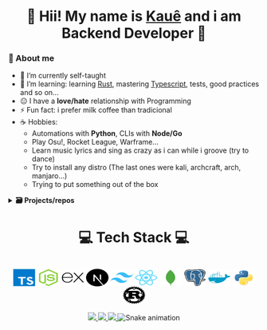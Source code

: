 <h1 align="center">
  💙 Hii! My name is <a href='https://github.com/kauefraga'>Kauê</a> and i am Backend Developer 💙
</h1>

### 💫 About me

- 🔭 I’m currently self-taught
- 🌱 I’m learning: learning [Rust](https://rust-lang.org), mastering [Typescript](https://www.typescriptlang.org), tests, good practices and so on...
- 😐 I have a **love/hate** relationship with Programming
- ⚡ Fun fact: i prefer milk coffee than tradicional
- ☕ Hobbies:
  - Automations with **Python**, CLIs with **Node/Go**
  - Play Osu!, Rocket League, Warframe...
  - Learn music lyrics and sing as crazy as i can while i groove (try to dance)
  - Try to install any distro (The last ones were kali, archcraft, arch, manjaro...)
  - Trying to put something out of the box

<!-- Start repos section -->
<details>
<summary><b>🗃 Projects/repos</b></summary>
<br>
<table>
  <thead>
    <tr>
      <th>Name</th>
      <th>Techs used</th>
      <th>Description</th>
    </tr>
  </thead>
  <tbody>
    <tr>
      <td><a href='https://github.com/kauefraga/quicky-project'>Quicky Project</a></td>
      <td>Rust, clap and console</td>
      <td>⚡ Set up a TS project as fast as you want</td>
    </tr>
    <tr>
      <td><a href='https://github.com/kauefraga/quicky-monitor'>Quicky Monitor</a></td>
      <td>Rust, sysinfo and termion</td>
      <td>🔥 Blazingly fast system monitoring with Rust</td>
    </tr>
    <tr>
      <td><a href='https://github.com/kauefraga/learning-rust'>Learning Rust</a></td>
      <td>Rust</td>
      <td>🦀 Trying out new language using Rust</td>
    </tr>
    <tr>
      <td><a href='https://github.com/kauefraga/learning-redis'>Learning Redis</a></td>
      <td>Node/TS, IORedis and CUID</td>
      <td>🔴 Trying out key-value using Redis</td>
    </tr>
     <tr>
      <td><a href='https://github.com/kauefraga/learning-postgres'>Learning Postgres</a></td>
      <td>Node/TS and Postgres</td>
      <td>🐘 Trying out SQL using postgres "bare metal" (without orm)</td>
    </tr>
     <tr>
      <td><a href='https://npm.im/quicky-server'>Quicky Server</a></td>
      <td>Node/TS, built-in modules, Axios...</td>
      <td>☂ A fast json server built with native libraries as well as possible. Inspired in json-server.</td>
    </tr>
    <tr>
      <td><a href='https://crud-rest.onrender.com/v1'>CRUD Restful</a></td>
      <td>Node/TS, CUID, Express, Express-rate-limit and Vitest</td>
      <td>🔮 A restful CRUD to put some effort</td>
    </tr>
    <tr>
      <td><a href='https://todo--list.vercel.app/'>To-do</a></td>
      <td>NextJS, ChakraUI and Vercel</td>
      <td>📝 A TO-DO app</td>
    </tr>
    <tr>
      <td><a href='https://developercoffee.vercel.app'>Dev Coffee</a></td>
      <td>NextJS, ChakraUI and ESLint</td>
      <td>☕ Every developer need some coffee to be more professional</td>
    </tr>
    <tr>
      <td><a href='https://kauefraga.vercel.app'>kauefraga.com</a></td>
      <td>NextJS, TailwindCSS</td>
      <td>👨‍💻 This is my pessoal web site</td>
    </tr>
    <tr>
      <td><a href='https://github.com/kauefraga/weather-cli'>Weather CLI</a></td>
      <td>Node/Typescript and Weather API</td>
      <td>☀ A CLI made to help you to find your wanted weather.</td>
    </tr>
    <tr>
      <td><a href='https://github.com/kauefraga/server-structure'>Server Structure</a></td>
      <td>Node/TS, Express and api best practices</td>
      <td>🏗 My "template" for server with express</td>
    </tr>
    <tr>
      <td><a href='https://github.com/kauefraga/dowhilechallenge'>Do While (@rocketseat)</a></td>
      <td>Node/TS, Bcrypt and JWT</td>
      <td>🚀 Implementation of ´register/login´ routes (API REST)</td>
    </tr>
    <tr>
      <td><a href='https://github.com/kauefraga/crud-graphql'>CRUD GraphQL</a></td>
      <td>Node/TS, GraphQL, best practices...</td>
      <td>🌠 Simple CRUD to try graphql</td>
    </tr>
    <tr>
      <td><a href='https://github.com/kauefraga/zssn'>ZSSN</a></td>
      <td>Node/TS, Express, Prisma, Tests...</td>
      <td>🧟 Zombie Survival Social Network (API Rest)</td>
    </tr>
    <tr>
      <td><a href='https://github.com/kauefraga/binarysearch-and-quicksort'>Binary Search (Algorithm)</a></td>
      <td>Node/TS and Python</td>
      <td>🔎 Implementation of binary search in JavaScript and Python</td>
    </tr>
    <tr>
      <td><a href='https://fastapi--app.herokuapp.com'>Hello World (FastAPI)</a></td>
      <td>Python, FastAPI and Heroku</td>
      <td>🌎 A simple app made to learn FastAPI and Heroku</td>
    </tr>
    <tr>
      <td><a href='https://github.com/kauefraga/go-viacep-cli'>Viacep CLI</a></td>
      <td>Go and Viacep API</td>
      <td>🗺 A CLI made to help you to find your wanted location. (At Brasil)</td>
    </tr>
  </tbody>
</table>
</details>
<!-- End repos section -->

<div align='center' style='display: inline_block;'>
  <h1>💻 Tech Stack 💻</h1>

  <br />

  <img align='center' alt='ts icon' height='35' width='45' src='https://raw.githubusercontent.com/devicons/devicon/master/icons/typescript/typescript-plain.svg' />
  <img align='center' alt='nodejs icon' height='35' width='45' src='https://raw.githubusercontent.com/devicons/devicon/master/icons/nodejs/nodejs-plain.svg' />
  <img align='center' alt='expressjs icon' height='35' width='45' src='https://raw.githubusercontent.com/devicons/devicon/master/icons/express/express-original.svg' />
  <img align='center' alt='nextjs icon' height='35' width='45' src='https://raw.githubusercontent.com/devicons/devicon/master/icons/nextjs/nextjs-original.svg' />
  <img align='center' alt='tailwindcss icon' height='35' width='45' src='https://raw.githubusercontent.com/devicons/devicon/master/icons/tailwindcss/tailwindcss-plain.svg' />
  <img align='center' alt='reactjs icon' height='35' width='45' src='https://raw.githubusercontent.com/devicons/devicon/master/icons/react/react-original.svg' />
  <img align='center' alt='mongodb icon' height='35' width='45' src='https://raw.githubusercontent.com/devicons/devicon/master/icons/mongodb/mongodb-plain.svg' />
  <img align='center' alt='postgresql icon' height='35' width='45' src='https://raw.githubusercontent.com/devicons/devicon/master/icons/postgresql/postgresql-original.svg' />
  <img align='center' alt='docker icon' height='35' width='45' src='https://raw.githubusercontent.com/devicons/devicon/master/icons/docker/docker-plain.svg' />
  <img align='center' alt='python icon' height='35' width='45' src='https://raw.githubusercontent.com/devicons/devicon/master/icons/python/python-original.svg' />
  <img align='center' alt='rust icon' height='35' width='45' src='https://raw.githubusercontent.com/devicons/devicon/master/icons/rust/rust-plain.svg' />
</div>

<br />

<div align='center'>
  <a href='https://discord.gg/wDYcJMbzhp' target='_blank' rel='noopener norefferer'>
    <img src='https://img.shields.io/badge/Discord-7289DA?style=for-the-badge&logo=discord&logoColor=white' />
  </a>
  <a href='https://linkedin.com/in/kauefraga' target='_blank' rel='noopener norefferer'>
    <img src='https://img.shields.io/badge/LinkedIn-0077B5?style=for-the-badge&logo=linkedin&logoColor=white' />
  </a>
  <a href='mailto:kauefragarodrigues456@gmail.com' target='_blank' rel='noopener norefferer'>
    <img src='https://img.shields.io/badge/Gmail-333333?style=for-the-badge&logo=gmail&logoColor=blue' />
  </a>

  <img alt='Snake animation' src='https://github.com/kauefraga/kauefraga/blob/output/github-contribution-grid-snake.svg' />
</div>
